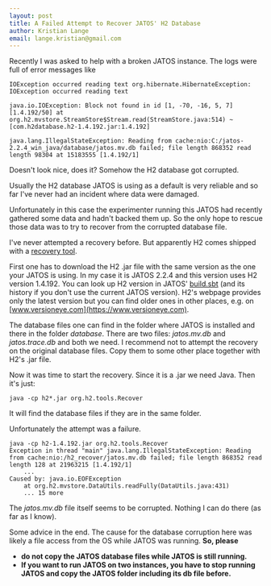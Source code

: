 ```yaml
---
layout: post
title: A Failed Attempt to Recover JATOS' H2 Database
author: Kristian Lange
email: lange.kristian@gmail.com
---
```


Recently I was asked to help with a broken JATOS instance. The logs were full of error messages like

```
IOException occurred reading text org.hibernate.HibernateException: IOException occurred reading text
```

```
java.io.IOException: Block not found in id [1, -70, -16, 5, 7] [1.4.192/50] at org.h2.mvstore.StreamStore$Stream.read(StreamStore.java:514) ~[com.h2database.h2-1.4.192.jar:1.4.192]
```

```
java.lang.IllegalStateException: Reading from cache:nio:C:/jatos-2.2.4_win_java/database/jatos.mv.db failed; file length 868352 read length 98304 at 15183555 [1.4.192/1]
```

Doesn't look nice, does it? Somehow the H2 database got corrupted.

Usually the H2 database JATOS is using as a default is very reliable and so far I've never had an incident where data were damaged.

Unfortunately in this case the experimenter running this JATOS had recently gathered some data and hadn't backed them up. So the only hope to rescue those data was to try to recover from the corrupted database file. 

I've never attempted a recovery before. But apparently H2 comes shipped with a [recovery tool](http://www.h2database.com/javadoc/org/h2/tools/Recover.html). 

First one has to download the H2 .jar file with the same version as the one your JATOS is using. In my case it is JATOS 2.2.4 and this version uses H2 version 1.4.192. You can look up H2 version in JATOS' [build.sbt](https://github.com/JATOS/JATOS/blob/master/build.sbt) (and its history if you don't use the current JATOS version). H2's webpage provides only the latest version but you can find older ones in other places, e.g. on [www.versioneye.com](https://www.versioneye.com). 

The database files one can find in the folder where JATOS is installed and there in the folder _database_. There are two files: _jatos.mv.db_ and _jatos.trace.db_ and both we need. I recommend not to attempt the recovery on the original database files. Copy them to some other place together with H2's .jar file.

Now it was time to start the recovery. Since it is a .jar we need Java. Then it's just:
```
java -cp h2*.jar org.h2.tools.Recover
```
It will find the database files if they are in the same folder.

Unfortunately the attempt was a failure.

```
java -cp h2-1.4.192.jar org.h2.tools.Recover
Exception in thread "main" java.lang.IllegalStateException: Reading from cache:nio:/h2_recover/jatos.mv.db failed; file length 868352 read length 128 at 21963215 [1.4.192/1]
	...
Caused by: java.io.EOFException
	at org.h2.mvstore.DataUtils.readFully(DataUtils.java:431)
	... 15 more
```

The _jatos.mv.db_ file itself seems to be corrupted. Nothing I can do there (as far as I know).

Some advice in the end. The cause for the database corruption here was likely a file access from the OS while JATOS was running. **So, please**
* **do not copy the JATOS database files while JATOS is still running.**
* **If you want to run JATOS on two instances, you have to stop running JATOS and copy the JATOS folder including its db file before.**
